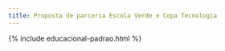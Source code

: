 ```yaml
---
title: Proposta de parceria Escola Verde e Copa Tecnologia
---
```


{% include educacional-padrao.html %}
